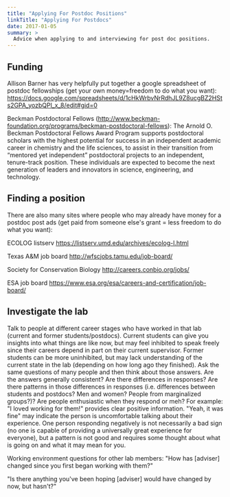 ```yaml
---
title: "Applying For Postdoc Positions"
linkTitle: "Applying For Postdocs"
date: 2017-01-05
summary: >
  Advice when applying to and interviewing for post doc positions.
---
```


## Funding

Allison Barner has very helpfully put together a google spreadsheet of postdoc fellowships (get your own money=freedom to do what you want):
https://docs.google.com/spreadsheets/d/1cHkWrbvNrRdhJL9Z8ucgBZ2HSts2GPA_yozbQPl_x_8/edit#gid=0

Beckman Postdoctoral Fellows (http://www.beckman-foundation.org/programs/beckman-postdoctoral-fellows): The Arnold O. Beckman Postdoctoral Fellows Award Program supports postdoctoral scholars with the highest potential for success in an independent academic career in chemistry and the life sciences, to assist in their transition from “mentored yet independent” postdoctoral projects to an independent, tenure-track position. These individuals are expected to become the next generation of leaders and innovators in science, engineering, and technology.

## Finding a position

There are also many sites where people who may already have money for a postdoc post ads (get paid from someone else's grant = less freedom to do what you want):

ECOLOG listserv https://listserv.umd.edu/archives/ecolog-l.html

Texas A&M job board http://wfscjobs.tamu.edu/job-board/

Society for Conservation Biology http://careers.conbio.org/jobs/

ESA job board https://www.esa.org/esa/careers-and-certification/job-board/

## Investigate the lab

Talk to people at different career stages who have worked in that lab (current and former students/postdocs). Current students can give you insights into what things are like now, but may feel inhibited to speak freely since their careers depend in part on their current supervisor. Former students can be more uninhibited, but may lack understanding of the current state in the lab (depending on how long ago they finished). Ask the same questions of many people and then think about those answers. Are the answers generally consistent? Are there differences in responses? Are there patterns in those differences in responses (i.e. differences between students and postdocs? Men and women? People from marginalized groups?)? Are people enthusiastic when they respond or meh? For example: "I loved working for them!" provides clear positive information. "Yeah, it was fine" may indicate the person is uncomfortable talking about their experience. One person responding negatively is not necessarily a bad sign (no one is capable of providing a universally great experience for everyone), but a pattern is not good and requires some thought about what is going on and what it may mean for you.

Working environment questions for other lab members:
"How has [adviser] changed since you first began working with them?"

"Is there anything you've been hoping [adviser] would have changed by now, but hasn't?"